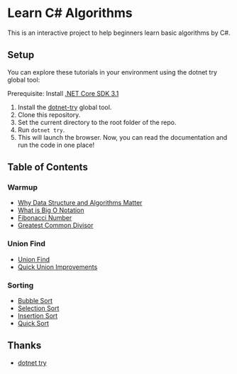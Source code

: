 # Learn C# Algorithms

This is an interactive project to help beginners learn basic algorithms by C#.

## Setup

You can explore these tutorials in your environment using the dotnet try global tool:

Prerequisite: Install [.NET Core SDK 3.1](https://dotnet.microsoft.com/download/dotnet-core)

1. Install the [dotnet-try](https://github.com/dotnet/try/blob/master/README.md#setup) global tool.
2. Clone this repository.
3. Set the current directory to the root folder of the repo.
4. Run `dotnet try`.
5. This will launch the browser. Now, you can read the documentation and run the code in one place!

## Table of Contents

### Warmup

* [Why Data Structure and Algorithms Matter](./docs/warmup/why-data-structures-and-algorithms-matter.md)
* [What is Big O Notation](./docs/warmup/big-o-notation.md)
* [Fibonacci Number](docs/warmup/fibonacci-number.md)
* [Greatest Common Divisor](docs/warmup/greatest-common-divisors.md)

### Union Find

* [Union Find](docs/union-find/union-find.md)
* [Quick Union Improvements](docs/union-find/quick-union-improvements.md)

### Sorting

* [Bubble Sort](docs/sorting/bubble-sort.md)
* [Selection Sort](docs/sorting/selection-sort.md)
* [Insertion Sort](docs/sorting/insertion-sort.md)
* [Quick Sort](docs/sorting/quick-sort.md)

## Thanks

* [dotnet try](https://github.com/dotnet/try)
